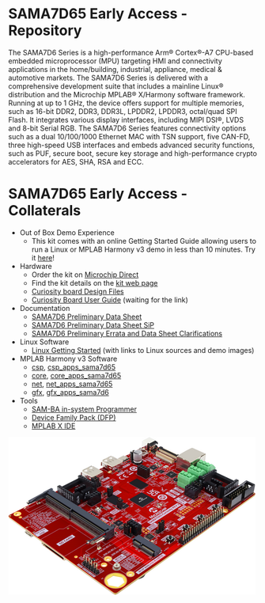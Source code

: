 # SAMA7D65 Early Access - Repository

The SAMA7D6 Series is a high-performance Arm® Cortex®-A7 CPU-based embedded microprocessor (MPU) targeting HMI and connectivity applications in the home/building, industrial, appliance, medical & automotive markets.
The SAMA7D6 Series is delivered with a comprehensive development suite that includes a mainline Linux® distribution and the Microchip MPLAB® X/Harmony software framework.
Running at up to 1 GHz, the device offers support for multiple memories, such as 16-bit DDR2, DDR3, DDR3L, LPDDR2, LPDDR3, octal/quad SPI Flash. It integrates various display interfaces, including MIPI DSI®, LVDS and 8-bit Serial RGB.
The SAMA7D6 Series features connectivity options such as a dual 10/100/1000 Ethernet MAC with TSN support, five CAN-FD, three high-speed USB interfaces and embeds advanced security functions, such as PUF, secure boot, secure key storage and high-performance crypto accelerators for AES, SHA, RSA and ECC.

# SAMA7D65 Early Access - Collaterals
* Out of Box Demo Experience
  * This kit comes with an online Getting Started Guide allowing users to run a Linux or MPLAB Harmony v3 demo in less than 10 minutes. Try it [here](https://developerhelp.microchip.com/xwiki/bin/view/Development/software-tools/32-bit-kits/sama7d65-ea-curiosity/)!
* Hardware
  * Order the kit on [Microchip Direct](https://www.microchipdirect.com/dev-tools/EA89C15A)
  * Find the kit details on the [kit web page](https://www.microchip.com/en-us/development-tool/EA89C15A)
  * [Curiosity board Design Files](Hardware/SAMA7D65%20-%20Curiosity%20Board%20Rev2%20-%20Design%20files.7z)
  * [Curiosity Board User Guide](Hardware/xxx.pdf)  (waiting for the link)
* Documentation
  * [SAMA7D6 Preliminary Data Sheet](Documentation/SAMA7D6%20Preliminary%20Data%20Sheet%20-%2060001851A.pdf)
  * [SAMA7D6 Preliminary Data Sheet SiP](Documentation/SAMA7D6%20Errata%20and%20Data%20Sheet%20Clarifications%20-%2060001851A%20-%2080001131A.pdf)
  * [SAMA7D6 Preliminary Errata and Data Sheet Clarifications](Documentation/SAMA7D6%20Errata%20and%20Data%20Sheet%20Clarifications%20-%2060001851A%20-%2080001131A.pdf)
* Linux Software
  * [Linux Getting Started](Software/xxx.pdf)  (with links to Linux sources and demo images)
* MPLAB Harmony v3 Software
  * [csp](https://github.com/Microchip-MPLAB-Harmony/csp), [csp_apps_sama7d65](https://github.com/Microchip-MPLAB-Harmony/csp_apps_sam_a7d65)
  * [core](https://github.com/Microchip-MPLAB-Harmony/core), [core_apps_sama7d65](https://github.com/Microchip-MPLAB-Harmony/core_apps_sam_a7d65)
  * [net](https://github.com/Microchip-MPLAB-Harmony/net), [net_apps_sama7d65](https://github.com/Microchip-MPLAB-Harmony/net_apps_sam_a7d65)
  * [gfx](https://github.com/Microchip-MPLAB-Harmony/gfx), [gfx_apps_sama7d6](https://github.com/Microchip-MPLAB-Harmony/net_apps_sam_a7d6)
* Tools
  * [SAM-BA in-system Programmer](https://www.microchip.com/en-us/development-tool/SAM-BA-IN-SYSTEM-PROGRAMMER)
  * [Device Family Pack (DFP)](https://packs.download.microchip.com/#collapse-Microchip-SAMA7D65-DFP-pdsc)
  * [MPLAB X IDE](https://www.microchip.com/en-us/tools-resources/develop/mplab-x-ide)

 ![SAMA7D65 Curiosity board rev2](SAMA7D65_Curiosity_board_rev2.png)